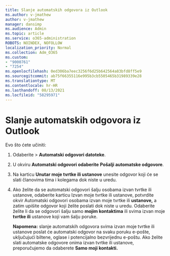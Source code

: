 ```yaml
---
title: Slanje automatskih odgovora iz Outlook
ms.author: v-jmathew
author: v-jmathew
manager: dansimp
ms.audience: Admin
ms.topic: article
ms.service: o365-administration
ROBOTS: NOINDEX, NOFOLLOW
localization_priority: Normal
ms.collection: Adm_O365
ms.custom:
- "9000761"
- "7254"
ms.openlocfilehash: 0ed306ba7eec3256f6d25b642564a83bfd8ff5e9
ms.sourcegitcommit: ab75f66355116e995b3cb5505465b31989339e28
ms.translationtype: MT
ms.contentlocale: hr-HR
ms.lasthandoff: 08/13/2021
ms.locfileid: "58295971"
---
```

# <a name="send-automatic-replies-from-outlook"></a>Slanje automatskih odgovora iz Outlook

Evo što ćete učiniti:

1. Odaberite   >  **Automatski odgovori datoteke**.
2. U okviru **Automatski odgovori odaberite** **Pošalji automatske odgovore**.
3. Na karticu **Unutar moje tvrtke ili ustanove** unesite odgovor koji će se slati članovima tima i kolegama dok niste u uredu.
4. Ako želite da se automatski odgovori šalju osobama izvan tvrtke ili ustanove, odaberite karticu Izvan moje tvrtke ili ustanove, potvrdite okvir Automatski odgovori osobama izvan moje tvrtke ili **ustanove,** a zatim upišite odgovor koji želite poslati dok niste u uredu.  Odaberite želite li da se odgovori šalju samo **mojim kontaktima** ili svima izvan moje **tvrtke ili** ustanove koji vam šalju poruke.

    **Napomena:** slanje automatskih  odgovora svima izvan moje tvrtke ili ustanove poslat će automatski odgovor na svaku poruku e-pošte, uključujući biltene, oglase i potencijalno bezvrijednu e-poštu. Ako želite slati automatske odgovore onima izvan tvrtke ili ustanove, preporučujemo da odaberete **Samo moji kontakti.**
